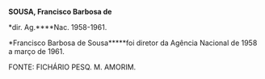 **SOUSA, Francisco Barbosa de**

\*dir. Ag.****Nac. 1958-1961.

*Francisco Barbosa de Sousa*****foi diretor da Agência Nacional de 1958
a março de 1961.

FONTE: FICHÁRIO PESQ. M. AMORIM.

 
